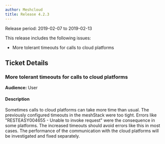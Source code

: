 ```yaml
---
author: Meshcloud
title: Release 4.2.3
---
```


Release period: 2019-02-07 to 2019-02-13

This release includes the following issues:
* More tolerant timeouts for calls to cloud platforms
<!--truncate-->

## Ticket Details
### More tolerant timeouts for calls to cloud platforms
**Audience:** User<br>

#### Description
Sometimes calls to cloud platforms can take more time than usual. The previously configured timeouts in the meshStack
were too tight. Errors like "RESTEASY004655 - Unable to invoke request" were the consequence in some platforms. The
increased timeouts should avoid errors like this in most cases. The performance of the communication with the cloud
platforms will be investigated and fixed separately.

